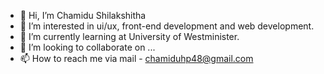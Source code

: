 - 👋 Hi, I’m Chamidu Shilakshitha
- 👀 I’m interested in ui/ux, front-end development and web development.
- 🌱 I’m currently learning at University of Westminister.
- 💞️ I’m looking to collaborate on ...
- 📫 How to reach me via mail - chamiduhp48@gmail.com

<!---
chamidu48/chamidu48 is a ✨ special ✨ repository because its `README.md` (this file) appears on your GitHub profile.
You can click the Preview link to take a look at your changes.
--->
